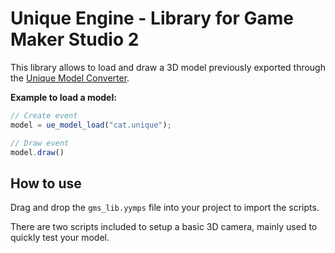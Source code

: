 # Unique Engine - Library for Game Maker Studio 2

This library allows to load and draw a 3D model previously exported through the [Unique Model Converter](https://github.com/unique-engine/model-converter).

**Example to load a model:**

```js
// Create event
model = ue_model_load("cat.unique");

// Draw event
model.draw()
```

## How to use

Drag and drop the `gms_lib.yymps` file into your project to import the scripts.

There are two scripts included to setup a basic 3D camera, mainly used to quickly test your model.
